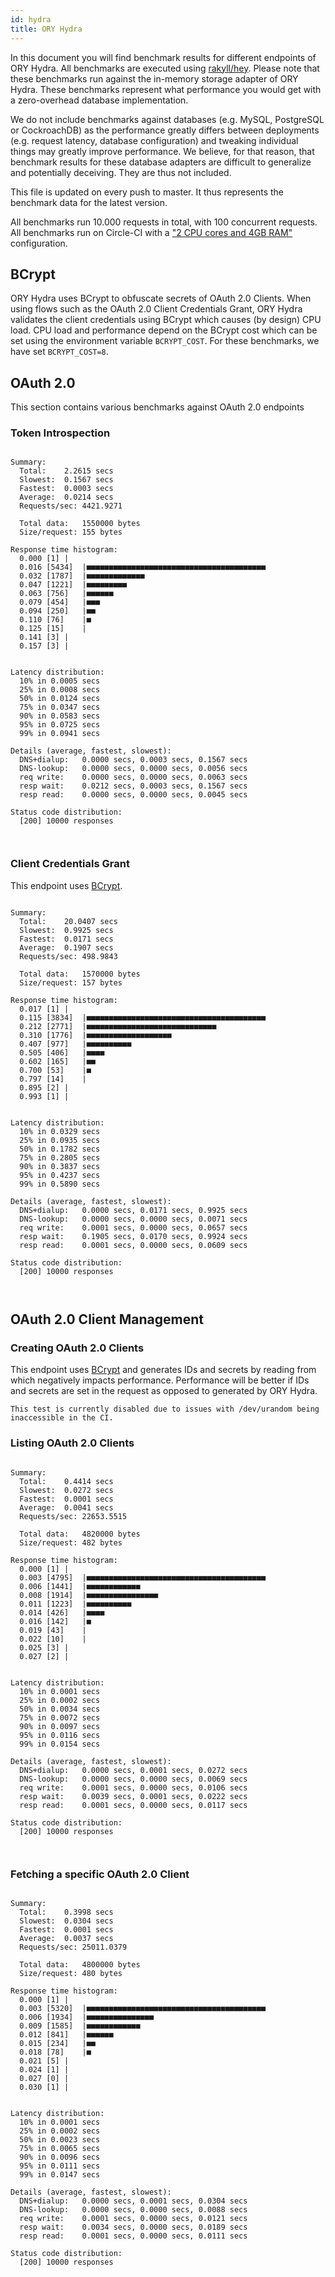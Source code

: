 ```yaml
---
id: hydra
title: ORY Hydra
---
```


In this document you will find benchmark results for different endpoints of ORY Hydra. All benchmarks are executed
using [rakyll/hey](https://github.com/rakyll/hey). Please note that these benchmarks run against the in-memory storage
adapter of ORY Hydra. These benchmarks represent what performance you would get with a zero-overhead database implementation.

We do not include benchmarks against databases (e.g. MySQL, PostgreSQL or CockroachDB) as the performance greatly differs between
deployments (e.g. request latency, database configuration) and tweaking individual things may greatly improve performance.
We believe, for that reason, that benchmark results for these database adapters are difficult to generalize and potentially
deceiving. They are thus not included.

This file is updated on every push to master. It thus represents the benchmark data for the latest version.

All benchmarks run 10.000 requests in total, with 100 concurrent requests. All benchmarks run on Circle-CI with a
["2 CPU cores and 4GB RAM"](https://support.circleci.com/hc/en-us/articles/360000489307-Why-do-my-tests-take-longer-to-run-on-CircleCI-than-locally-)
configuration.

## BCrypt

ORY Hydra uses BCrypt to obfuscate secrets of OAuth 2.0 Clients. When using flows such as the OAuth 2.0 Client Credentials
Grant, ORY Hydra validates the client credentials using BCrypt which causes (by design) CPU load. CPU load and performance
depend on the BCrypt cost which can be set using the environment variable `BCRYPT_COST`. For these benchmarks,
we have set `BCRYPT_COST=8`.

## OAuth 2.0

This section contains various benchmarks against OAuth 2.0 endpoints

### Token Introspection

```

Summary:
  Total:	2.2615 secs
  Slowest:	0.1567 secs
  Fastest:	0.0003 secs
  Average:	0.0214 secs
  Requests/sec:	4421.9271
  
  Total data:	1550000 bytes
  Size/request:	155 bytes

Response time histogram:
  0.000 [1]	|
  0.016 [5434]	|■■■■■■■■■■■■■■■■■■■■■■■■■■■■■■■■■■■■■■■■
  0.032 [1787]	|■■■■■■■■■■■■■
  0.047 [1221]	|■■■■■■■■■
  0.063 [756]	|■■■■■■
  0.079 [454]	|■■■
  0.094 [250]	|■■
  0.110 [76]	|■
  0.125 [15]	|
  0.141 [3]	|
  0.157 [3]	|


Latency distribution:
  10% in 0.0005 secs
  25% in 0.0008 secs
  50% in 0.0124 secs
  75% in 0.0347 secs
  90% in 0.0583 secs
  95% in 0.0725 secs
  99% in 0.0941 secs

Details (average, fastest, slowest):
  DNS+dialup:	0.0000 secs, 0.0003 secs, 0.1567 secs
  DNS-lookup:	0.0000 secs, 0.0000 secs, 0.0056 secs
  req write:	0.0000 secs, 0.0000 secs, 0.0063 secs
  resp wait:	0.0212 secs, 0.0003 secs, 0.1567 secs
  resp read:	0.0000 secs, 0.0000 secs, 0.0045 secs

Status code distribution:
  [200]	10000 responses



```

### Client Credentials Grant

This endpoint uses [BCrypt](#bcrypt).

```

Summary:
  Total:	20.0407 secs
  Slowest:	0.9925 secs
  Fastest:	0.0171 secs
  Average:	0.1907 secs
  Requests/sec:	498.9843
  
  Total data:	1570000 bytes
  Size/request:	157 bytes

Response time histogram:
  0.017 [1]	|
  0.115 [3834]	|■■■■■■■■■■■■■■■■■■■■■■■■■■■■■■■■■■■■■■■■
  0.212 [2771]	|■■■■■■■■■■■■■■■■■■■■■■■■■■■■■
  0.310 [1776]	|■■■■■■■■■■■■■■■■■■■
  0.407 [977]	|■■■■■■■■■■
  0.505 [406]	|■■■■
  0.602 [165]	|■■
  0.700 [53]	|■
  0.797 [14]	|
  0.895 [2]	|
  0.993 [1]	|


Latency distribution:
  10% in 0.0329 secs
  25% in 0.0935 secs
  50% in 0.1782 secs
  75% in 0.2805 secs
  90% in 0.3837 secs
  95% in 0.4237 secs
  99% in 0.5890 secs

Details (average, fastest, slowest):
  DNS+dialup:	0.0000 secs, 0.0171 secs, 0.9925 secs
  DNS-lookup:	0.0000 secs, 0.0000 secs, 0.0071 secs
  req write:	0.0001 secs, 0.0000 secs, 0.0657 secs
  resp wait:	0.1905 secs, 0.0170 secs, 0.9924 secs
  resp read:	0.0001 secs, 0.0000 secs, 0.0609 secs

Status code distribution:
  [200]	10000 responses



```

## OAuth 2.0 Client Management

### Creating OAuth 2.0 Clients

This endpoint uses [BCrypt](#bcrypt) and generates IDs and secrets by reading from  which negatively impacts
performance. Performance will be better if IDs and secrets are set in the request as opposed to generated by ORY Hydra.

```
This test is currently disabled due to issues with /dev/urandom being inaccessible in the CI.
```

### Listing OAuth 2.0 Clients

```

Summary:
  Total:	0.4414 secs
  Slowest:	0.0272 secs
  Fastest:	0.0001 secs
  Average:	0.0041 secs
  Requests/sec:	22653.5515
  
  Total data:	4820000 bytes
  Size/request:	482 bytes

Response time histogram:
  0.000 [1]	|
  0.003 [4795]	|■■■■■■■■■■■■■■■■■■■■■■■■■■■■■■■■■■■■■■■■
  0.006 [1441]	|■■■■■■■■■■■■
  0.008 [1914]	|■■■■■■■■■■■■■■■■
  0.011 [1223]	|■■■■■■■■■■
  0.014 [426]	|■■■■
  0.016 [142]	|■
  0.019 [43]	|
  0.022 [10]	|
  0.025 [3]	|
  0.027 [2]	|


Latency distribution:
  10% in 0.0001 secs
  25% in 0.0002 secs
  50% in 0.0034 secs
  75% in 0.0072 secs
  90% in 0.0097 secs
  95% in 0.0116 secs
  99% in 0.0154 secs

Details (average, fastest, slowest):
  DNS+dialup:	0.0000 secs, 0.0001 secs, 0.0272 secs
  DNS-lookup:	0.0000 secs, 0.0000 secs, 0.0069 secs
  req write:	0.0001 secs, 0.0000 secs, 0.0106 secs
  resp wait:	0.0039 secs, 0.0001 secs, 0.0222 secs
  resp read:	0.0001 secs, 0.0000 secs, 0.0117 secs

Status code distribution:
  [200]	10000 responses



```

### Fetching a specific OAuth 2.0 Client

```

Summary:
  Total:	0.3998 secs
  Slowest:	0.0304 secs
  Fastest:	0.0001 secs
  Average:	0.0037 secs
  Requests/sec:	25011.0379
  
  Total data:	4800000 bytes
  Size/request:	480 bytes

Response time histogram:
  0.000 [1]	|
  0.003 [5320]	|■■■■■■■■■■■■■■■■■■■■■■■■■■■■■■■■■■■■■■■■
  0.006 [1934]	|■■■■■■■■■■■■■■■
  0.009 [1585]	|■■■■■■■■■■■■
  0.012 [841]	|■■■■■■
  0.015 [234]	|■■
  0.018 [78]	|■
  0.021 [5]	|
  0.024 [1]	|
  0.027 [0]	|
  0.030 [1]	|


Latency distribution:
  10% in 0.0001 secs
  25% in 0.0002 secs
  50% in 0.0023 secs
  75% in 0.0065 secs
  90% in 0.0096 secs
  95% in 0.0111 secs
  99% in 0.0147 secs

Details (average, fastest, slowest):
  DNS+dialup:	0.0000 secs, 0.0001 secs, 0.0304 secs
  DNS-lookup:	0.0000 secs, 0.0000 secs, 0.0088 secs
  req write:	0.0001 secs, 0.0000 secs, 0.0121 secs
  resp wait:	0.0034 secs, 0.0000 secs, 0.0189 secs
  resp read:	0.0001 secs, 0.0000 secs, 0.0111 secs

Status code distribution:
  [200]	10000 responses



```
